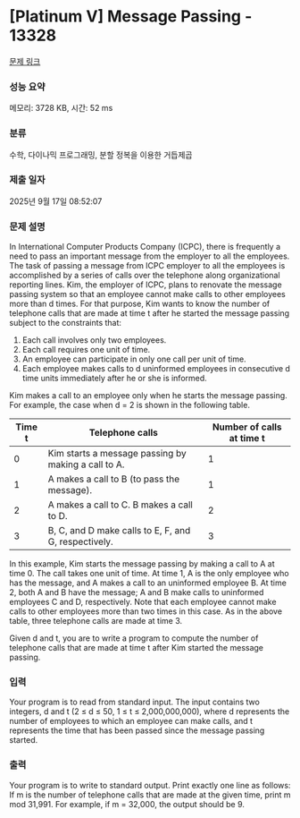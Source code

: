 # [Platinum V] Message Passing - 13328 

[문제 링크](https://www.acmicpc.net/problem/13328) 

### 성능 요약

메모리: 3728 KB, 시간: 52 ms

### 분류

수학, 다이나믹 프로그래밍, 분할 정복을 이용한 거듭제곱

### 제출 일자

2025년 9월 17일 08:52:07

### 문제 설명

<p>In International Computer Products Company (ICPC), there is frequently a need to pass an important message from the employer to all the employees. The task of passing a message from ICPC employer to all the employees is accomplished by a series of calls over the telephone along organizational reporting lines. Kim, the employer of ICPC, plans to renovate the message passing system so that an employee cannot make calls to other employees more than d times. For that purpose, Kim wants to know the number of telephone calls that are made at time t after he started the message passing subject to the constraints that:</p>

<ol>
	<li>Each call involves only two employees.</li>
	<li>Each call requires one unit of time.</li>
	<li>An employee can participate in only one call per unit of time.</li>
	<li>Each employee makes calls to d uninformed employees in consecutive d time units immediately after he or she is informed.</li>
</ol>

<p>Kim makes a call to an employee only when he starts the message passing. For example, the case when d = 2 is shown in the following table.</p>

<table class="table table-bordered">
	<thead>
		<tr>
			<th>Time t</th>
			<th>Telephone calls</th>
			<th>Number of calls at time t</th>
		</tr>
	</thead>
	<tbody>
		<tr>
			<td>0</td>
			<td>Kim starts a message passing by making a call to A.</td>
			<td>1</td>
		</tr>
		<tr>
			<td>1</td>
			<td>A makes a call to B (to pass the message).</td>
			<td>1</td>
		</tr>
		<tr>
			<td>2</td>
			<td>A makes a call to C. B makes a call to D.</td>
			<td>2</td>
		</tr>
		<tr>
			<td>3</td>
			<td>B, C, and D make calls to E, F, and G, respectively.</td>
			<td>3</td>
		</tr>
	</tbody>
</table>

<p>In this example, Kim starts the message passing by making a call to A at time 0. The call takes one unit of time. At time 1, A is the only employee who has the message, and A makes a call to an uninformed employee B. At time 2, both A and B have the message; A and B make calls to uninformed employees C and D, respectively. Note that each employee cannot make calls to other employees more than two times in this case. As in the above table, three telephone calls are made at time 3.</p>

<p>Given d and t, you are to write a program to compute the number of telephone calls that are made at time t after Kim started the message passing.</p>

### 입력 

 <p>Your program is to read from standard input. The input contains two integers, d and t (2 ≤ d ≤ 50, 1 ≤ t ≤ 2,000,000,000), where d represents the number of employees to which an employee can make calls, and t represents the time that has been passed since the message passing started.</p>

### 출력 

 <p>Your program is to write to standard output. Print exactly one line as follows: If m is the number of telephone calls that are made at the given time, print m mod 31,991. For example, if m = 32,000, the output should be 9.</p>

